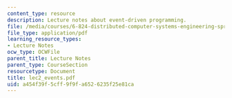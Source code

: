 ```yaml
---
content_type: resource
description: Lecture notes about event-driven programming.
file: /media/courses/6-824-distributed-computer-systems-engineering-spring-2006/a454f39f5cff9f9fa6526235f25e81ca_lec2_events.pdf
file_type: application/pdf
learning_resource_types:
- Lecture Notes
ocw_type: OCWFile
parent_title: Lecture Notes
parent_type: CourseSection
resourcetype: Document
title: lec2_events.pdf
uid: a454f39f-5cff-9f9f-a652-6235f25e81ca
---
```


